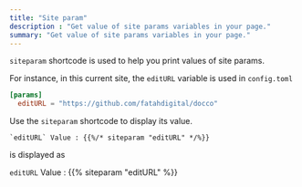 ```yaml
---
title: "Site param"
description : "Get value of site params variables in your page."
summary: "Get value of site params variables in your page."
---
```


`siteparam` shortcode is used to help you print values of site params. 

For instance, in this current site, the `editURL` variable is used in `config.toml`

```toml
[params]
  editURL = "https://github.com/fatahdigital/docco"
```

Use the `siteparam` shortcode to display its value.

```
`editURL` Value : {{%/* siteparam "editURL" */%}}
```

is displayed as

`editURL` Value : {{% siteparam "editURL" %}}